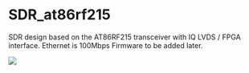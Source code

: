 # SDR_at86rf215
SDR design based on the AT86RF215 transceiver with IQ LVDS / FPGA interface. Ethernet is 100Mbps
Firmware to be added later.

<img src="https://raw.githubusercontent.com/tvelliott/SDR_at86rf215/main/images/SDR_at86rf215.png">
